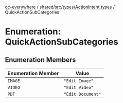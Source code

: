 [cc-everywhere](../../../../../index.md) / [shared/src/types/ActionIntent.types](../index.md) / QuickActionSubCategories

# Enumeration: QuickActionSubCategories

## Enumeration Members

| Enumeration Member | Value |
| ------ | ------ |
| `IMAGE` | `"Edit Image"` |
| `VIDEO` | `"Edit Video"` |
| `PDF` | `"Edit Document"` |
